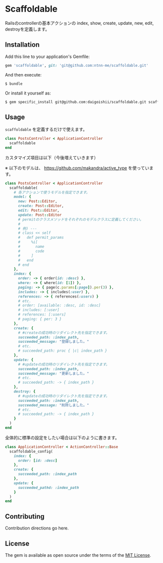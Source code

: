 # Scaffoldable

Railsのcontrollerの基本アクションの
index, show, create, update, new, edit, destroyを定義します。

## Installation
Add this line to your application's Gemfile:

```ruby
gem 'scaffoldable', git: 'git@github.com:ntnn-me/scaffoldable.git'
```

And then execute:
```bash
$ bundle
```

Or install it yourself as:
```bash
$ gem specific_install git@github.com:daigoishii/scaffoldable.git scaffoldable
```

## Usage

`scaffoldable` を定義するだけで使えます。

```ruby
class PostsController < ApplicationController
  scaffoldable
end
```

カスタマイズ項目は以下（今後増えていきます）

※ 以下のモデルは、 https://github.com/makandra/active_type を使っています。

```ruby
class PostsController < ApplicationController
  scaffoldable(
    # 各アクションで使うモデルを指定できます。
    model: {
      new: Post::Editor,
      create: Post::Editor,
      edit: Post::Editor,
      update: Post::Editor
      # permitのクラスメソッドをそれぞれのモデルクラスに定義してください。
      #
      # 例) ---
      # class << self
      #   def permit_params
      #     %i[
      #       name
      #       code
      #     ]
      #   end
      # end
    },
    index: {
      order: -> { order(id: :desc) },
      where: -> { where(id: [1]) },
      paging: -> { page(c.params[:page]).per(3) },
      includes: -> { includes(:user) },
      references: -> { references(:users) }
      # etc.
      # order: [available: :desc, id: :desc]
      # includes: [:user]
      # references: [:users]
      # paging: { per: 3 }
    },
    create: {
      # #createの成功時のリダイレクト先を指定できます。
      succeeded_path: :index_path,
      succeeded_message: "登録しました。"
      # etc.
      # succeeded_path: proc { |c| index_path }
    },
    update: {
      # #updateの成功時のリダイレクト先を指定できます。
      succeeded_path: :index_path,
      succeeded_message: "更新しました。"
      # etc.
      # succeeded_path: -> { index_path }
    },
    destroy: {
      # #updateの成功時のリダイレクト先を指定できます。
      succeeded_path: :index_path,
      succeeded_message: "削除しました。"
      # etc.
      # succeeded_path: -> { index_path }
    }
  )
end
```

全体的に標準の設定をしたい場合は以下のように書きます。

```ruby
class ApplicationController < ActionController::Base
  scaffoldable_config(
    index: {
      order: [id: :desc]
    },
    create: {
      succeeded_path: :index_path
    },
    update: {
      succeeded_pathd: :index_path
    }
  )
end
```

## Contributing
Contribution directions go here.

## License
The gem is available as open source under the terms of the [MIT License](https://opensource.org/licenses/MIT).
